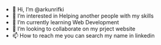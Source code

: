 - 👋 Hi, I’m @arkunrifki
- 👀 I’m interested in Helping another people with my skills
- 🌱 I’m currently learning Web Development
- 💞️ I’m looking to collaborate on my prject website
- 📫 How to reach me you can search my name in linkedin

<!---
arkunrifki/arkunrifki is a ✨ special ✨ repository because its `README.md` (this file) appears on your GitHub profile.
You can click the Preview link to take a look at your changes.
--->
